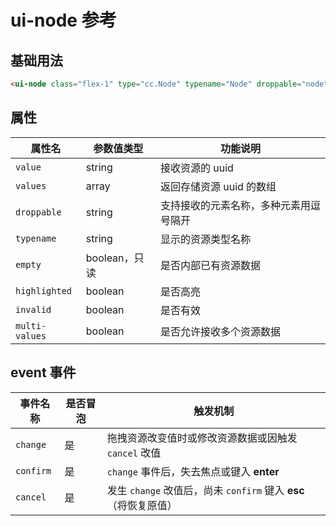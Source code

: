 # ui-node 参考

## 基础用法

```html
<ui-node class="flex-1" type="cc.Node" typename="Node" droppable="node"></ui-node>
```

## 属性
属性名  | 参数值类型 | 功能说明
------|--------------|-------------  
`value`| string | 接收资源的 uuid
`values`| array | 返回存储资源 uuid 的数组
`droppable`| string | 支持接收的元素名称，多种元素用逗号隔开
`typename`| string | 显示的资源类型名称
`empty`| boolean，只读| 是否内部已有资源数据
`highlighted`| boolean | 是否高亮
`invalid`| boolean | 是否有效
`multi-values`| boolean | 是否允许接收多个资源数据

## event 事件
事件名称|是否冒泡|触发机制
-------|-------|--------
`change` |是|拖拽资源改变值时或修改资源数据或因触发 `cancel` 改值
`confirm` |是|`change` 事件后，失去焦点或键入 **enter**
`cancel` |是|发生 `change` 改值后，尚未 `confirm` 键入 **esc** （将恢复原值）